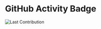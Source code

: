 # GitHub Activity Badge

![Last Contribution](https://img.shields.io/github/last-commit/erikpersson0884/github-last-contribution-badge?label=Last%20Contribution)
